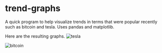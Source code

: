 # trend-graphs

A quick program to help visualize trends in terms that were popular recently such as bitcoin and tesla.
Uses pandas and matplotlib.

Here are the resulting graphs.
![tesla](https://github.com/uat33/trend-graphs/assets/101524516/cba688e7-96ab-498b-9e7a-6bcc629b1979)

![bitcoin](https://github.com/uat33/trend-graphs/assets/101524516/5e9699b0-1ec3-44f7-8e07-eddef5eb6a34)
